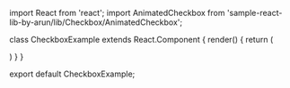 import React from 'react';
import AnimatedCheckbox from 'sample-react-lib-by-arun/lib/Checkbox/AnimatedCheckbox';

class CheckboxExample extends React.Component {
    render() {
        return (
            <div>
                <AnimatedCheckbox label="Checkbox With Label" />
            </div>
        )
    }
}

export default CheckboxExample;
